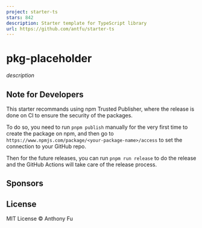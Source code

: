 ```yaml
---
project: starter-ts
stars: 842
description: Starter template for TypeScript library
url: https://github.com/antfu/starter-ts
---
```


pkg-placeholder
===============

_description_

Note for Developers
-------------------

This starter recommands using npm Trusted Publisher, where the release is done on CI to ensure the security of the packages.

To do so, you need to run `pnpm publish` manually for the very first time to create the package on npm, and then go to `https://www.npmjs.com/package/<your-package-name>/access` to set the connection to your GitHub repo.

Then for the future releases, you can run `pnpm run release` to do the release and the GitHub Actions will take care of the release process.

Sponsors
--------

License
-------

MIT License © Anthony Fu
